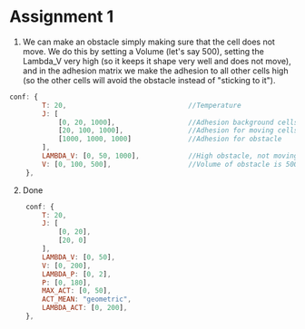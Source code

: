 # Assignment 1 

1. We can make an obstacle simply making sure that the cell does not move. We do this by setting a Volume (let's say 500), setting the Lambda_V very high (so it keeps it shape very well and does not move), and in the adhesion matrix we make the adhesion to all other cells high (so the other cells will avoid the obstacle instead of "sticking to it").
```js
conf: {
        T: 20,                              //Temperature
        J: [
            [0, 20, 1000],                  //Adhesion background cells
            [20, 100, 1000],                //Adhesion for moving cells
            [1000, 1000, 1000]              //Adhesion for obstacle
        ],                                  
        LAMBDA_V: [0, 50, 1000],            //High obstacle, not moving
        V: [0, 100, 500],                   //Volume of obstacle is 500
    },
```

2. Done
```js
    conf: {
        T: 20,                              
        J: [
            [0, 20],                  
            [20, 0]                    
        ],                                  
        LAMBDA_V: [0, 50],   
        V: [0, 200],
        LAMBDA_P: [0, 2],
        P: [0, 180],
        MAX_ACT: [0, 50],
        ACT_MEAN: "geometric",
        LAMBDA_ACT: [0, 200],               
    },
```